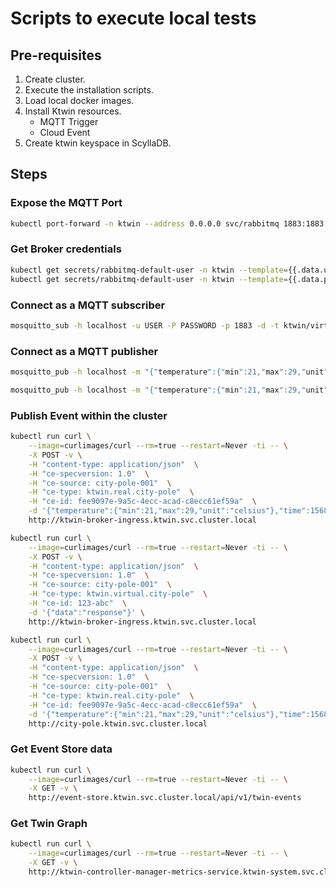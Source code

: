 # Scripts to execute local tests

## Pre-requisites

1. Create cluster.
2. Execute the installation scripts.
3. Load local docker images.
4. Install Ktwin resources.
    - MQTT Trigger
    - Cloud Event
5. Create ktwin keyspace in ScyllaDB.

## Steps

### Expose the MQTT Port

```sh
kubectl port-forward -n ktwin --address 0.0.0.0 svc/rabbitmq 1883:1883
```

### Get Broker credentials

```sh
kubectl get secrets/rabbitmq-default-user -n ktwin --template={{.data.username}} | base64 -D
kubectl get secrets/rabbitmq-default-user -n ktwin --template={{.data.password}} | base64 -D
```

### Connect as a MQTT subscriber

```sh
mosquitto_sub -h localhost -u USER -P PASSWORD -p 1883 -d -t ktwin/virtual/city-pole/city-pole-001
```

### Connect as a MQTT publisher

```sh
mosquitto_pub -h localhost -m "{"temperature":{"min":21,"max":29,"unit":"celsius"},"time":1568881230}" -u USER -P PASSWORD -p 1883 -d -t ktwin/real/city-pole/city-pole-001
```

```sh
mosquitto_pub -h localhost -m "{"temperature":{"min":21,"max":29,"unit":"celsius"},"time":1568881230}" -u USER -P PASSWORD -p 1883 -d -t ktwin/real/ngsi-ld-city-noiselevelobserved/ngsi-ld-city-noiselevelobserved-001
```

### Publish Event within the cluster

```sh
kubectl run curl \
    --image=curlimages/curl --rm=true --restart=Never -ti -- \
    -X POST -v \
    -H "content-type: application/json"  \
    -H "ce-specversion: 1.0"  \
    -H "ce-source: city-pole-001"  \
    -H "ce-type: ktwin.real.city-pole"  \
    -H "ce-id: fee9097e-9a5c-4ecc-acad-c8ecc61ef59a"  \
    -d '{"temperature":{"min":21,"max":29,"unit":"celsius"},"time":1568881230}' \
    http://ktwin-broker-ingress.ktwin.svc.cluster.local
```

```sh
kubectl run curl \
    --image=curlimages/curl --rm=true --restart=Never -ti -- \
    -X POST -v \
    -H "content-type: application/json"  \
    -H "ce-specversion: 1.0"  \
    -H "ce-source: city-pole-001"  \
    -H "ce-type: ktwin.virtual.city-pole"  \
    -H "ce-id: 123-abc"  \
    -d '{"data":"response"}' \
    http://ktwin-broker-ingress.ktwin.svc.cluster.local
```

```sh
kubectl run curl \
    --image=curlimages/curl --rm=true --restart=Never -ti -- \
    -X POST -v \
    -H "content-type: application/json"  \
    -H "ce-specversion: 1.0"  \
    -H "ce-source: city-pole-001"  \
    -H "ce-type: ktwin.real.city-pole"  \
    -H "ce-id: fee9097e-9a5c-4ecc-acad-c8ecc61ef59a"  \
    -d '{"temperature":{"min":21,"max":29,"unit":"celsius"},"time":1568881230}' \
    http://city-pole.ktwin.svc.cluster.local
```

### Get Event Store data

```sh
kubectl run curl \
    --image=curlimages/curl --rm=true --restart=Never -ti -- \
    -X GET -v \
    http://event-store.ktwin.svc.cluster.local/api/v1/twin-events
```

### Get Twin Graph

```sh
kubectl run curl \
    --image=curlimages/curl --rm=true --restart=Never -ti -- \
    -X GET -v \
    http://ktwin-controller-manager-metrics-service.ktwin-system.svc.cluster.local:8443/twin-graph
```
